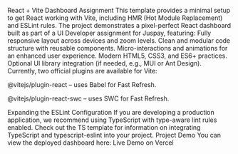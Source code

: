 React + Vite Dashboard Assignment
This template provides a minimal setup to get React working with Vite, including HMR (Hot Module Replacement) and ESLint rules.
The project demonstrates a pixel-perfect React dashboard built as part of a UI Developer assignment for Juspay, featuring:
Fully responsive layout across devices and zoom levels.
Clean and modular code structure with reusable components.
Micro-interactions and animations for an enhanced user experience.
Modern HTML5, CSS3, and ES6+ practices.
Optional UI library integration (if needed, e.g., MUI or Ant Design).
Currently, two official plugins are available for Vite:

@vitejs/plugin-react
 – uses Babel
 for Fast Refresh.

@vitejs/plugin-react-swc
 – uses SWC
 for Fast Refresh.

Expanding the ESLint Configuration
If you are developing a production application, we recommend using TypeScript with type-aware lint rules enabled. Check out the TS template
 for information on integrating TypeScript and typescript-eslint
 into your project.
Project Demo
You can view the deployed dashboard here: Live Demo on Vercel
